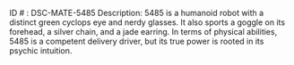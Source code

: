 ID # : DSC-MATE-5485
Description: 5485 is a humanoid robot with a distinct green cyclops eye and nerdy glasses. It also sports a goggle on its forehead, a silver chain, and a jade earring. In terms of physical abilities, 5485 is a competent delivery driver, but its true power is rooted in its psychic intuition.
